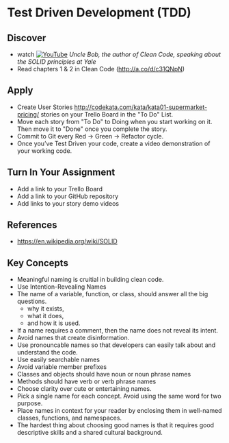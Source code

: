 # Test Driven Development (TDD)

## Discover
-  watch [![YouTube](https://i.ytimg.com/vi/jGVfCYlz3ZM/default.jpg)](https://www.youtube.com/watch?v=jGVfCYlz3ZM) _Uncle Bob, the author of Clean Code, speaking about the SOLID principles at Yale_
- Read chapters 1 & 2 in Clean Code (http://a.co/d/c31QNpN)

## Apply
- Create User Stories http://codekata.com/kata/kata01-supermarket-pricing/ stories on your Trello Board in the "To Do" List.
- Move each story from "To Do" to Doing when you start working on it. Then move it to "Done" once you complete the story.
- Commit to Git every Red -> Green -> Refactor cycle.
- Once you’ve Test Driven your code, create a video demonstration of your working code.

## Turn In Your Assignment
- Add a link to your Trello Board
- Add a link to your GitHub repository
- Add links to your story demo videos

## References
- https://en.wikipedia.org/wiki/SOLID

## Key Concepts
- Meaningful naming is cruitial in building clean code.
- Use Intention-Revealing Names
- The name of a variable, function, or class, should answer all the big questions.
   - why it exists, 
   - what it does, 
   - and how it is used. 
- If a name requires a comment, then the name does not reveal its intent.
- Avoid names that create disinformation.
- Use pronouncable names so that developers can easily talk about and understand the code.
- Use easily searchable names
- Avoid variable member prefixes
- Classes and objects should have noun or noun phrase names
- Methods should have verb or verb phrase names
- Choose clarity over cute or entertaining names.
- Pick a single name for each concept. Avoid using the same word for two purpose.
- Place names in context for your reader by enclosing them in well-named classes, functions, and namespaces.
- The hardest thing about choosing good names is that it requires good descriptive skills and a shared cultural background.
